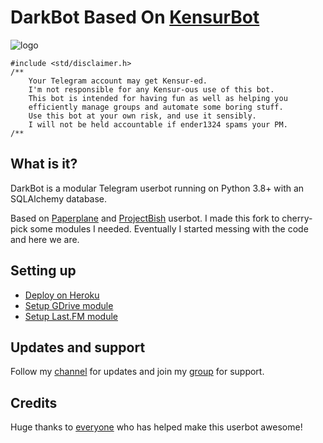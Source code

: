 # DarkBot Based On [KensurBot](https://github.com/kenHV/KensurBot)

![logo](https://telegra.ph/file/ae6bb0a12ff19f9ab01cc.jpg)

```
#include <std/disclaimer.h>
/**
    Your Telegram account may get Kensur-ed.
    I'm not responsible for any Kensur-ous use of this bot.
    This bot is intended for having fun as well as helping you
    efficiently manage groups and automate some boring stuff.
    Use this bot at your own risk, and use it sensibly.
    I will not be held accountable if ender1324 spams your PM.
/**
```

## What is it?

DarkBot is a modular Telegram userbot running on Python 3.8+ with an SQLAlchemy database.

Based on [Paperplane](https://github.com/RaphielGang/Telegram-UserBot) and [ProjectBish](https://github.com/adekmaulana/ProjectBish) userbot.
I made this fork to cherry-pick some modules I needed. Eventually I started messing with the code and here we are.

## Setting up

- [Deploy on Heroku](https://heroku.com/deploy?template=https://github.com/Ajibcdefgh/DarkBot/tree/sql-extended)
- [Setup GDrive module](https://telegra.ph/How-To-Setup-Google-Drive-04-03)
- [Setup Last.FM module](https://telegra.ph/How-to-set-up-LastFM-module-for-Paperplane-userbot-11-02)

## Updates and support

Follow my [channel](https://t.me/KenVerse) for updates and join my [group](https://t.me/KenVerseChat) for support.

## Credits

Huge thanks to [everyone](https://github.com/KenHV/KensurBot/graphs/contributors) who has helped make this userbot awesome!</p>
